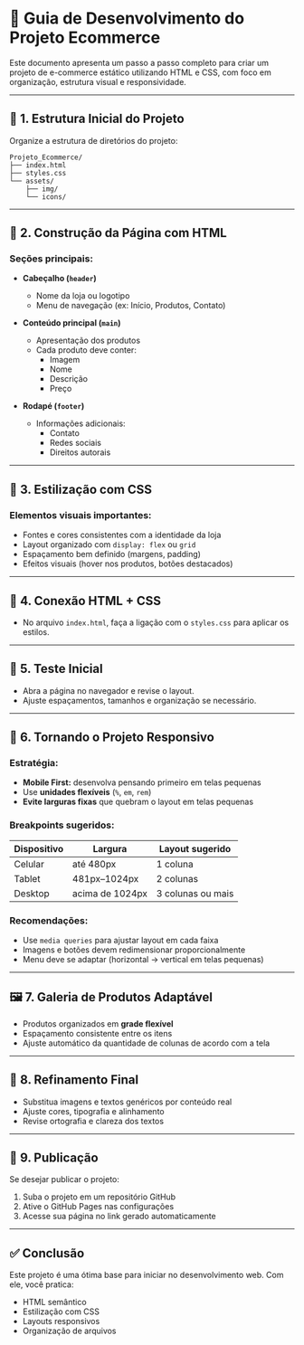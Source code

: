 

# 🛒 Guia de Desenvolvimento do Projeto Ecommerce

Este documento apresenta um passo a passo completo para criar um projeto de e-commerce estático utilizando HTML e CSS, com foco em organização, estrutura visual e responsividade.

---

## 📁 1. Estrutura Inicial do Projeto

Organize a estrutura de diretórios do projeto:

```
Projeto_Ecommerce/
├── index.html
├── styles.css
└── assets/
    ├── img/
    └── icons/
```

---

## 🧱 2. Construção da Página com HTML

### Seções principais:
- **Cabeçalho (`header`)**
  - Nome da loja ou logotipo
  - Menu de navegação (ex: Início, Produtos, Contato)

- **Conteúdo principal (`main`)**
  - Apresentação dos produtos
  - Cada produto deve conter:
    - Imagem
    - Nome
    - Descrição
    - Preço

- **Rodapé (`footer`)**
  - Informações adicionais:
    - Contato
    - Redes sociais
    - Direitos autorais

---

## 🎨 3. Estilização com CSS

### Elementos visuais importantes:
- Fontes e cores consistentes com a identidade da loja
- Layout organizado com `display: flex` ou `grid`
- Espaçamento bem definido (margens, padding)
- Efeitos visuais (hover nos produtos, botões destacados)

---

## 🔗 4. Conexão HTML + CSS

- No arquivo `index.html`, faça a ligação com o `styles.css` para aplicar os estilos.

---

## 🧪 5. Teste Inicial

- Abra a página no navegador e revise o layout.
- Ajuste espaçamentos, tamanhos e organização se necessário.

---

## 📱 6. Tornando o Projeto Responsivo

### Estratégia:
- **Mobile First:** desenvolva pensando primeiro em telas pequenas
- Use **unidades flexíveis** (`%`, `em`, `rem`)
- **Evite larguras fixas** que quebram o layout em telas pequenas

### Breakpoints sugeridos:
| Dispositivo | Largura       | Layout sugerido  |
|-------------|---------------|------------------|
| Celular     | até 480px     | 1 coluna         |
| Tablet      | 481px–1024px  | 2 colunas        |
| Desktop     | acima de 1024px | 3 colunas ou mais |

### Recomendações:
- Use `media queries` para ajustar layout em cada faixa
- Imagens e botões devem redimensionar proporcionalmente
- Menu deve se adaptar (horizontal → vertical em telas pequenas)

---

## 🖼 7. Galeria de Produtos Adaptável

- Produtos organizados em **grade flexível**
- Espaçamento consistente entre os itens
- Ajuste automático da quantidade de colunas de acordo com a tela

---

## 🧹 8. Refinamento Final

- Substitua imagens e textos genéricos por conteúdo real
- Ajuste cores, tipografia e alinhamento
- Revise ortografia e clareza dos textos

---

## 🚀 9. Publicação 

Se desejar publicar o projeto:

1. Suba o projeto em um repositório GitHub
2. Ative o GitHub Pages nas configurações
3. Acesse sua página no link gerado automaticamente

---

## ✅ Conclusão

Este projeto é uma ótima base para iniciar no desenvolvimento web. Com ele, você pratica:

- HTML semântico
- Estilização com CSS
- Layouts responsivos
- Organização de arquivos